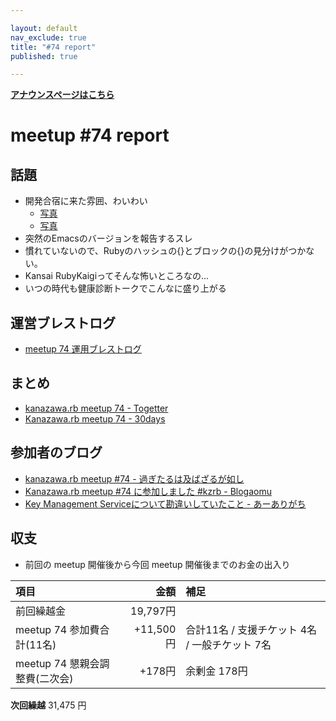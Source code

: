 ```yaml
---

layout: default
nav_exclude: true
title: "#74 report"
published: true

---
```


<div style="text-align: left;"><a href="/74/"><strong>アナウンスページはこちら</strong></a></div>

# meetup #74 report

## 話題

* 開発合宿に来た雰囲、わいわい
  + [写真](https://www.instagram.com/p/BpJBnQThXhJ/?utm_source=ig_twitter_share&igshid=1cba5csh9c0dj)
  + [写真](https://pbs.twimg.com/media/Dp7FzU2V4AYRAxV.jpg:small)
* 突然のEmacsのバージョンを報告するスレ
* 慣れていないので、Rubyのハッシュの{}とブロックの{}の見分けがつかない。
* Kansai RubyKaigiってそんな怖いところなの…
* いつの時代も健康診断トークでこんなに盛り上がる

## 運営ブレストログ

* [meetup 74 運用ブレストログ](https://github.com/kanazawarb/meetup/wiki/meetup-74-%E9%81%8B%E7%94%A8%E3%83%96%E3%83%AC%E3%82%B9%E3%83%88%E3%83%AD%E3%82%B0)

## まとめ

* [kanazawa.rb meetup 74 - Togetter](https://togetter.com/li/1279182)
* [Kanazawa.rb meetup 74 - 30days](http://30d.jp/kzrb/64)

## 参加者のブログ

* [kanazawa\.rb meetup \#74 \- 過ぎたるは及ばざるが如し](https://cotton-desu.hatenablog.com/entry/2018/10/22/220119)
* [Kanazawa\.rb meetup \#74 に参加しました \#kzrb \- Blogaomu](https://www.blogaomu.com/entry/kzrb74)
* [Key Management Serviceについて勘違いしていたこと \- あーありがち](http://aligach.net/diary/20181021.html#p01)

## 収支

* 前回の meetup 開催後から今回 meetup 開催後までのお金の出入り

|項目                           |金額         |補足                                               |
|:------------------------------|------------:|:--------------------------------------------------|
| 前回繰越金                    |    19,797円 |                                                   |
| meetup 74 参加費合計(11名)    |   +11,500円 | 合計11名 / 支援チケット 4名 / 一般チケット 7名       |
| meetup 74 懇親会調整費(二次会)|      +178円 | 余剰金 178円                                      |

**次回繰越**  31,475 円
